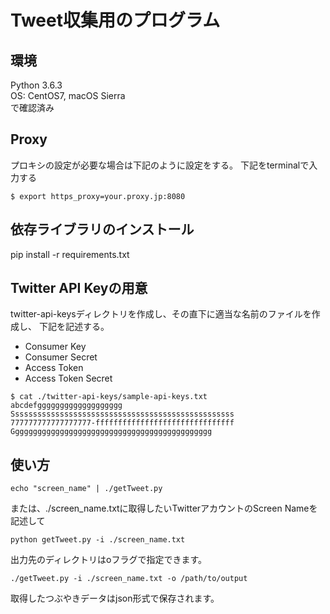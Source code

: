 # Tweet収集用のプログラム

## 環境
Python 3.6.3  
OS: CentOS7, macOS Sierra  
で確認済み  

## Proxy
プロキシの設定が必要な場合は下記のように設定をする。
下記をterminalで入力する  

```
$ export https_proxy=your.proxy.jp:8080
```

## 依存ライブラリのインストール
pip install -r requirements.txt

## Twitter API Keyの用意
twitter-api-keysディレクトリを作成し、その直下に適当な名前のファイルを作成し、
下記を記述する。
- Consumer Key
- Consumer Secret
- Access Token
- Access Token Secret

```
$ cat ./twitter-api-keys/sample-api-keys.txt
abcdefggggggggggggggggggg
Ssssssssssssssssssssssssssssssssssssssssssssssssss
777777777777777777-fffffffffffffffffffffffffffffff
Ggggggggggggggggggggggggggggggggggggggggggggg
```

## 使い方

```
echo "screen_name" | ./getTweet.py
```

または、./screen_name.txtに取得したいTwitterアカウントのScreen Nameを記述して  

```
python getTweet.py -i ./screen_name.txt
```

出力先のディレクトリはoフラグで指定できます。  

```
./getTweet.py -i ./screen_name.txt -o /path/to/output
```

取得したつぶやきデータはjson形式で保存されます。
